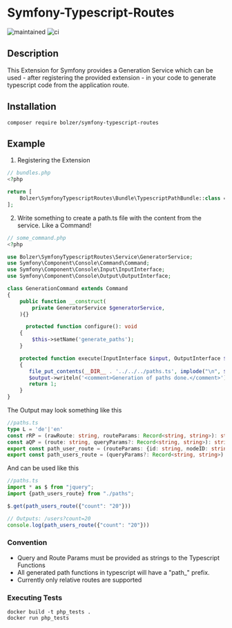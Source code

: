 # Symfony-Typescript-Routes
![maintained](https://img.shields.io/maintenance/yes/2021)
![ci](https://travis-ci.com/BolZer/symfony-typescript-routes.svg?branch=master)

## Description

This Extension for Symfony provides a Generation Service which can be used - after registering the provided extension -
in your code to generate typescript code from the application route.

## Installation

```shell
composer require bolzer/symfony-typescript-routes
```

## Example

1. Registering the Extension
```PHP
// bundles.php
<?php

return [
    Bolzer\SymfonyTypescriptRoutes\Bundle\TypescriptPathBundle::class => ['all' => true],
];

```


2. Write something to create a path.ts file with the content from the service. Like a Command!
```PHP
// some_command.php
<?php

use Bolzer\SymfonyTypescriptRoutes\Service\GeneratorService;
use Symfony\Component\Console\Command\Command;
use Symfony\Component\Console\Input\InputInterface;
use Symfony\Component\Console\Output\OutputInterface;

class GenerationCommand extends Command
{
    public function __construct(
        private GeneratorService $generatorService,
    ){}

      protected function configure(): void
    {
        $this->setName('generate_paths');
    }

    protected function execute(InputInterface $input, OutputInterface $output): int
    {
       file_put_contents(__DIR__ . '../../../paths.ts', implode("\n", $this->generatorService->generate()));
       $output->writeln('<comment>Generation of paths done.</comment>');
       return 1;
    }
}
```

The Output may look something like this 

```Typescript
//paths.ts
type L = 'de'|'en'
const rRP = (rawRoute: string, routeParams: Record<string, string>): string => {Object.entries(routeParams).forEach(([key, value]) => rawRoute = rawRoute.replace(`{${key}}`, value)); return rawRoute;}
const aQP = (route: string, queryParams?: Record<string, string>): string => queryParams ? route + "?" + new URLSearchParams(queryParams).toString() : route;
export const path_user_route = (routeParams: {id: string, nodeID: string}, queryParams?: Record<string, string>): string => aQP(rRP('/user/{id}/{nodeID}', routeParams), queryParams);
export const path_users_route = (queryParams?: Record<string, string>): string => aQP('/users', queryParams);

```

And can be used like this

```Typescript
//paths.ts
import * as $ from "jquery";
import {path_users_route} from "./paths";

$.get(path_users_route({"count": "20"}))

// Outputs: /users?count=20
console.log(path_users_route({"count": "20"}))
```

### Convention

* Query and Route Params must be provided as strings to the Typescript Functions
* All generated path functions in typescript will have a "path_" prefix.
* Currently only relative routes are supported


### Executing Tests

```shell
docker build -t php_tests .
docker run php_tests  
```